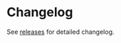 <!--
SPDX-FileCopyrightText: © 2025 open-nudge <https://github.com/open-nudge>
SPDX-FileContributor: szymonmaszke <github@maszke.co>

SPDX-License-Identifier: Apache-2.0
-->

# Changelog

<!--- pyml disable-num-lines 3 line-length-->

See [releases](https://github.com/open-nudge/comver/releases)
for detailed changelog.
